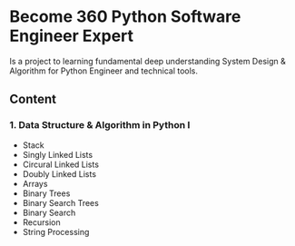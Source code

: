 # Become 360 Python Software Engineer Expert

Is a project to learning fundamental deep understanding System Design & Algorithm for Python Engineer and technical tools.


## Content

### 1. Data Structure & Algorithm in Python I
- Stack
- Singly Linked Lists
- Circural Linked Lists
- Doubly Linked Lists
- Arrays
- Binary Trees
- Binary Search Trees
- Binary Search
- Recursion
- String Processing
